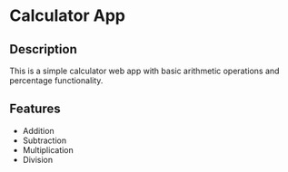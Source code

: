 # Calculator App
## Description

This is a simple calculator web app with basic arithmetic operations and percentage functionality.

## Features

- Addition
- Subtraction
- Multiplication
- Division
